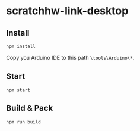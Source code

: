 # scratchhw-link-desktop
## Install
```bash
npm install
```
Copy you Arduino IDE to this path `\tools\Arduino\*`.

## Start

```
npm start
```

## Build & Pack

```
npm run build
```

